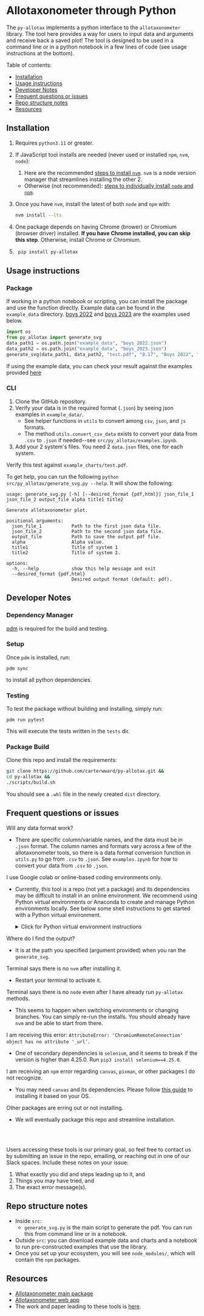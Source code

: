 # Allotaxonometer through Python

The `py-allotax` implements a python interface to the `allotaxonometer` library. The tool here provides a way for users to input data and arguments and receive back a saved plot! The tool is designed to be used in a command line or in a python notebook in a few lines of code (see usage instructions at the bottom).

Table of contents:
- [Installation](#installation)
- [Usage instructions](#usage-instructions)
- [Developer Notes](#developer-notes)
- [Frequent questions or issues](#frequent-questions-or-issues)
- [Repo structure notes](#repo-structure-notes)
- [Resources](#resources)



## Installation

1. Requires `python3.11` or greater.

1. If JavaScript tool installs are needed (never used or installed `npm`, `nvm`, `node`):
    1. Here are the recommended [steps to install `nvm`](https://github.com/nvm-sh/nvm?tab=readme-ov-file#installing-and-updating). `nvm` is a node version manager that streamlines installing the other 2.
    - Otherwise (not recommended): [steps to individually install `node` and `npm`](https://docs.npmjs.com/downloading-and-installing-node-js-and-npm).
1. Once you have `nvm`, install the latest of both `node` and `npm` with:
    ```bash
    nvm install --lts
    ```
1. One package depends on having Chrome (brower) or Chromium (browser driver) installed. **If you have Chrome installed, you can skip this step**. Otherwise, install Chrome or Chromium.

1. ```bash
    pip install py-allotax
    ```

## Usage instructions

### Package
If working in a python notebook or scripting, you can install the package and use the function directly. Example data can be found in the `example_data` directory. [boys 2022](example_data/boys_2022.csv) and [boys 2023](example_data/boys_2023.json) are the examples used below.

```python
import os
from py_allotax import generate_svg
data_path1 = os.path.join("example_data", "boys_2022.json")
data_path2 = os.path.join("example_data", "boys_2023.json")
generate_svg(data_path1, data_path2, "test.pdf", "0.17", "Boys 2022", "Boys 2023")
```

If using the example data, you can check your result against the examples provided [here](example_charts)

### CLI

1. Clone the GitHub repository.
1. Verify your data is in the required format (`.json`) by seeing json examples in `example_data/`.
    - See helper functions in `utils` to convert among `csv`, `json`, and `js` formats.
    - The method `utils.convert_csv_data` exists to convert your data from `.csv` to `.json` if needed--see `src/py_allotax/examples.ipynb`.
1. Add your 2 system's files. You need 2 `data.json` files, one for each system.

Verify this test against `example_charts/test.pdf`.


To get help, you can run the following `python src/py_allotax/generate_svg.py --help`. It will show the following:
```
usage: generate_svg.py [-h] [--desired_format {pdf,html}] json_file_1 json_file_2 output_file alpha title1 title2

Generate allotaxonometer plot.

positional arguments:
  json_file_1           Path to the first json data file.
  json_file_2           Path to the second json data file.
  output_file           Path to save the output pdf file.
  alpha                 Alpha value.
  title1                Title of system 1
  title2                Title of system 2.

options:
  -h, --help            show this help message and exit
  --desired_format {pdf,html}
                        Desired output format (default: pdf).
```

## Developer Notes
### Dependency Manager
[pdm](https://pdm-project.org/latest/#installation) is required for the build and testing.

### Setup
Once `pdm` is installed, run:
```
pdm sync
```
to install all python dependencies.

### Testing

To test the package without building and installing, simply run:
```
pdm run pytest
```
This will execute the tests written in the `tests` dir.

### Package Build
Clone this repo and install the requirements:

```bash
git clone https://github.com/carterwward/py-allotax.git &&
cd py-allotax &&
./scripts/build.sh
```

You should see a `.whl` file in the newly created `dist` directory.

## Frequent questions or issues

Will any data format work?
- There are specific column/variable names, and the data must be in `.json` format. The column names and formats vary across a few of the allotaxonometer tools, so there is a data format conversion function in `utils.py` to go from `.csv` to `.json`. See `examples.ipynb` for how to convert your data from `.csv` to `.json`.

I use Google colab or online-based coding environments only.
- Currently, this tool is a repo (not yet a package) and its dependencies may be difficult to install in an online environment. We recommend using Python virtual environments or Anaconda to create and manage Python environments locally. See below some shell instructions to get started with a Python virtual environment.

    <details>
    <summary>Click for Python virtual environment instructions</summary>

    - Navigate to ('change directory' with `cd`) the folder where your coding or related work lives. These instructions will create a folder here containing your environment, `env`. Inside the folder, python’s virtual environment library, `venv`, will create files and download libraries. Each time you activate this environment, you have access to its libraries and can manage them.
        ```
        cd path-to-create-env
        ```
    - Generate an `env` with a name such as `allotax_env`:
        ```
        python3 -m venv <name_of_env>
        ```
    - Activate (source) the `env`; unless you automate this step, you will need to do this each time you restart your shell or change `env`.
        - In the directory where your `env` is, enter `pwd` (print working directory) to get its full path. Copy that path and fill in below, leaving the `bin/activate` at the end:
            ```
            source /replace-wth-path-to/name_of_env/bin/activate
            ```
        - Now you can install the python packages needed or do other library management (type `pip help` for more commands):
            ```
            pip3 install pandas pyhtml2pdf selenium==4.25.0
            ```
    - You are set up to use a coding application (IDE) or command line to run this tool. If you do not have Anaconda, we recommend VS Code (where you can work with `.ipynb` files as you might in Jupyter or Colab).
    </details>


Where do I find the output?
- It is at the path you specified (argument provided) when you ran the `generate_svg`.

Terminal says there is no `nvm` after installing it.
- Restart your terminal to activate it.

Terminal says there is no `node` even after I have already run `py-allotax` methods.
- This seems to happen when switching environments or changing branches. You can simply re-run the installs. You should already have `nvm` and be able to start from there.

I am receiving this error: `AttributeError: 'ChromiumRemoteConnection' object has no attribute '_url’`.
- One of secondary dependencies is `selenium`, and it seems to break if the version is higher than 4.25.0. Run `pip3 install selenium==4.25.0`.

I am receiving an `npm` error regarding `canvas`, `pixman`, or other packages I do not recognize.
- You may need `canvas` and its dependencies. Please follow [this guide](https://www.npmjs.com/package/canvas#compiling) to installing it based on your OS.

Other packages are erring out or not installing.
- We will eventually package this repo and streamline installation.


<br>
<br>

Users accessing these tools is our primary goal, so feel free to contact us by submitting an issue in the repo, emailing, or reaching out in one of our Slack spaces. Include these notes on your issue:
1. What exactly you did and steps leading up to it, and
2. Things you may have tried, and
3. The exact error message(s).


## Repo structure notes
- Inside `src`:
    - `generate_svg.py` is the main script to generate the pdf. You can run this from command line or in a notebook.
- Outside `src`: you can download example data and charts and a notebook to run pre-constructed examples that use the library.
- Once you set up your ecosystem, you will see `node_modules/`, which will contain the `npm` packages.


## Resources

- [Allotaxonometer main package](https://github.com/jstonge/allotaxonometer)
- [Allotaxonometer web app](https://allotax.vercel.app/)
- The work and paper leading to these tools is [here](https://doi.org/10.1140/epjds/s13688-023-00400-x).
